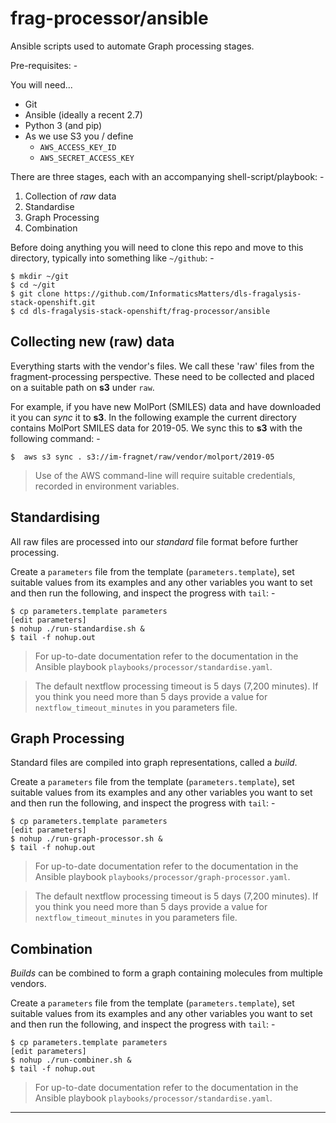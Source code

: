 # frag-processor/ansible
Ansible scripts used to automate Graph processing stages. 

Pre-requisites: -

You will need...

-   Git
-   Ansible (ideally a recent 2.7)
-   Python 3 (and pip)
-   As we use S3 you / define
    -   `AWS_ACCESS_KEY_ID`
    -   `AWS_SECRET_ACCESS_KEY`
 
There are three stages, each with an accompanying shell-script/playbook: -

1.  Collection of _raw_ data
1.  Standardise
1.  Graph Processing
1.  Combination

Before doing anything you will need to clone this repo and move to this
directory, typically into something like `~/github`: -

    $ mkdir ~/git
    $ cd ~/git
    $ git clone https://github.com/InformaticsMatters/dls-fragalysis-stack-openshift.git
    $ cd dls-fragalysis-stack-openshift/frag-processor/ansible

## Collecting new (raw) data
Everything starts with the vendor's files. We call these 'raw' files from the
fragment-processing perspective. These need to be collected and placed on
a suitable path on **s3** under `raw`.

For example, if you have new MolPort (SMILES) data and have downloaded it
you can _sync_ it to **s3**. In the following example the current directory
contains MolPort SMILES data for 2019-05. We sync this to **s3** with the
following command: -

    $  aws s3 sync . s3://im-fragnet/raw/vendor/molport/2019-05
 
>   Use of the AWS command-line will require suitable credentials,
    recorded in environment variables.

## Standardising
All raw files are processed into our _standard_ file format
before further processing.

Create a `parameters` file from the template (`parameters.template`),
set suitable values from its examples and any other variables you want to
set and then run the following, and inspect the progress with
`tail`: -

    $ cp parameters.template parameters
    [edit parameters]
    $ nohup ./run-standardise.sh &
    $ tail -f nohup.out

>   For up-to-date documentation refer to the documentation in the
    Ansible playbook `playbooks/processor/standardise.yaml`.

>   The default nextflow processing timeout is 5 days (7,200 minutes).
    If you think you need more than 5 days provide a value for
    `nextflow_timeout_minutes` in you parameters file.

## Graph Processing
Standard files are compiled into graph representations, called a _build_.

Create a `parameters` file from the template (`parameters.template`),
set suitable values from its examples and any other variables you want to
set and then run the following, and inspect the progress with
`tail`: -

    $ cp parameters.template parameters
    [edit parameters]
    $ nohup ./run-graph-processor.sh &
    $ tail -f nohup.out

>   For up-to-date documentation refer to the documentation in the
    Ansible playbook `playbooks/processor/graph-processor.yaml`.

>   The default nextflow processing timeout is 5 days (7,200 minutes).
    If you think you need more than 5 days provide a value for
    `nextflow_timeout_minutes` in you parameters file.

## Combination
_Builds_ can be combined to form a graph containing molecules
from multiple vendors.

Create a `parameters` file from the template (`parameters.template`),
set suitable values from its examples and any other variables you want to
set and then run the following, and inspect the progress with
`tail`: -

    $ cp parameters.template parameters
    [edit parameters]
    $ nohup ./run-combiner.sh &
    $ tail -f nohup.out

>   For up-to-date documentation refer to the documentation in the
    Ansible playbook `playbooks/processor/standardise.yaml`.

---
 
